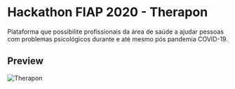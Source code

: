 # Hackathon FIAP 2020 - Therapon

  Plataforma que possibilite profissionais da área de saúde a ajudar pessoas com problemas psicológicos durante e até mesmo pós pandemia COVID-19.
  
  
## Preview

![Therapon](https://user-images.githubusercontent.com/17520851/91504388-5dd86f00-e8a3-11ea-901c-df4b80dc1ec8.PNG)


